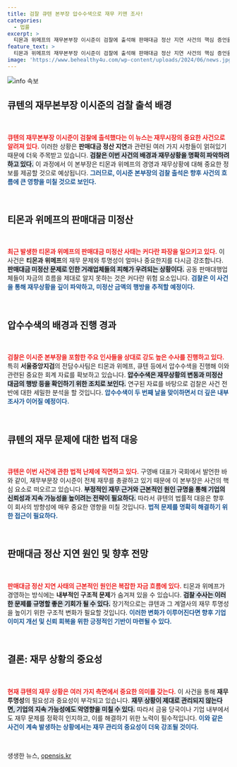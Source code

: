 ```yaml
---
title: 검찰 큐텐 본부장 압수수색으로 재무 키맨 조사!
categories:
  - 법률
excerpt: >
  티몬과 위메프의 재무본부장 이시준이 검찰에 출석해 판매대금 정산 지연 사건의 핵심 증언을 할 예정이다. 검찰은 미정산 금액과 재무 상황을 철저히 들여다보며 강도 높은 수사를 이어가고 있다. 
feature_text: >
  티몬과 위메프의 재무본부장 이시준이 검찰에 출석해 판매대금 정산 지연 사건의 핵심 증언을 할 예정이다. 검찰은 미정산 금액과 재무 상황을 철저히 들여다보며 강도 높은 수사를 이어가고 있다. 
image: 'https://www.behealthy4u.com/wp-content/uploads/2024/06/news.jpg'
---
```


<p><img src="https://www.behealthy4u.com/wp-content/uploads/2024/06/news.jpg" alt="info 속보" /></p>

<h2 data-ke-size="size26">큐텐의 재무본부장 이시준의 검찰 출석 배경</h2>

<p data-ke-size="size16">&nbsp;</p>

<p><b><span style="color: #ee2323;">큐텐의 재무본부장 이시준이 검찰에 출석했다는 이 뉴스는 재무시장의 중요한 사건으로 알려져 있다.</span></b> 이러한 상황은 <b>판매대금 정산 지연</b>과 관련된 여러 가지 사항들이 얽혀있기 때문에 더욱 주목받고 있습니다. <b><span style="background-color: #21538527;">검찰은 이번 사건의 배경과 재무상황을 명확히 파악하려 하고 있다.</span></b> 이 과정에서 이 본부장은 티몬과 위메프의 경영과 재무상황에 대해 중요한 정보를 제공할 것으로 예상됩니다. <b><span style="color: #1a5490;">그러므로, 이시준 본부장의 검찰 출석은 향후 사건의 흐름에 큰 영향을 미칠 것으로 보인다.</span></b> </p>

<p data-ke-size="size16">&nbsp;</p>

<h2 data-ke-size="size26">티몬과 위메프의 판매대금 미정산</h2>

<p data-ke-size="size16">&nbsp;</p>

<p><b><span style="color: #ee2323;">최근 발생한 티몬과 위메프의 판매대금 미정산 사태는 커다란 파장을 일으키고 있다.</span></b> 이 사건은 <b>티몬과 위메프</b>의 재무 문제와 투명성이 얼마나 중요한지를 다시금 강조합니다. <b><span style="background-color: #21538527;">판매대금 미정산 문제로 인한 거래업체들의 피해가 우려되는 상황이다.</span></b> 공동 판매대행업체들이 자금의 흐름을 제대로 알지 못하는 것은 커다란 위험 요소입니다. <b><span style="color: #1a5490;">검찰은 이 사건을 통해 재무상황을 깊이 파악하고, 미정산 금액의 행방을 추적할 예정이다.</span></b></p>

<p data-ke-size="size16">&nbsp;</p>

<h2 data-ke-size="size26">압수수색의 배경과 진행 경과</h2>

<p data-ke-size="size16">&nbsp;</p>

<p><b><span style="color: #ee2323;">검찰은 이시준 본부장을 포함한 주요 인사들을 상대로 강도 높은 수사를 진행하고 있다.</span></b> 특히 <b>서울중앙지검</b>의 전담수사팀은 티몬과 위메프, 큐텐 등에서 압수수색을 진행해 이와 관련된 중요한 회계 자료를 확보하고 있습니다. <b><span style="background-color: #21538527;">압수수색은 재무상황의 변동과 미정산 대금의 행방 등을 확인하기 위한 조치로 보인다.</span></b> 연구된 자료를 바탕으로 검찰은 사건 전반에 대한 세밀한 분석을 할 것입니다. <b><span style="color: #1a5490;">압수수색이 두 번째 날을 맞이하면서 더 깊은 내부 조사가 이어질 예정이다.</span></b></p>

<p data-ke-size="size16">&nbsp;</p>

<h2 data-ke-size="size26">큐텐의 재무 문제에 대한 법적 대응</h2>

<p data-ke-size="size16">&nbsp;</p>

<p><b><span style="color: #ee2323;">큐텐은 이번 사건에 관한 법적 난제에 직면하고 있다.</span></b> 구영배 대표가 국회에서 발언한 바와 같이, 재무부문장 이시준이 전체 재무를 총괄하고 있기 때문에 이 본부장은 사건의 핵심 요소로 떠오르고 있습니다. <b><span style="background-color: #21538527;">부정적인 재무 근거와 근본적인 원인 규명을 통해 기업의 신뢰성과 지속 가능성을 높이려는 전략이 필요하다.</span></b> 따라서 큐텐의 법률적 대응은 향후 이 회사의 방향성에 매우 중요한 영향을 미칠 것입니다. <b><span style="color: #1a5490;">법적 문제를 명확히 해결하기 위한 접근이 필요하다.</span></b></p>

<p data-ke-size="size16">&nbsp;</p>

<h2 data-ke-size="size26">판매대금 정산 지연 원인 및 향후 전망</h2>

<p data-ke-size="size16">&nbsp;</p>

<p><b><span style="color: #ee2323;">판매대금 정산 지연 사태의 근본적인 원인은 복잡한 자금 흐름에 있다.</span></b> 티몬과 위메프가 경영하는 방식에는 <b>내부적인 구조적 문제</b>가 숨겨져 있을 수 있습니다. <b><span style="background-color: #21538527;">검찰 수사는 이러한 문제를 규명할 좋은 기회가 될 수 있다.</span></b> 장기적으로는 큐텐과 그 계열사의 재무 투명성을 높이기 위한 구조적 변화가 필요할 것입니다. <b><span style="color: #1a5490;">이러한 변화가 이루어진다면 향후 기업 이미지 개선 및 신뢰 회복을 위한 긍정적인 기반이 마련될 수 있다.</span></b></p>

<p data-ke-size="size16">&nbsp;</p>

<h2 data-ke-size="size26">결론: 재무 상황의 중요성</h2>

<p data-ke-size="size16">&nbsp;</p>

<p><b><span style="color: #ee2323;">현재 큐텐의 재무 상황은 여러 가지 측면에서 중요한 의미를 갖는다.</span></b> 이 사건을 통해 <b>재무 투명성</b>의 필요성과 중요성이 부각되고 있습니다. <b><span style="background-color: #21538527;">재무 상황이 제대로 관리되지 않는다면, 기업의 지속 가능성에도 악영향을 미칠 수 있다.</span></b> 따라서 금융 당국이나 기업 내부에서도 재무 문제를 정확히 인지하고, 이를 해결하기 위한 노력이 필수적입니다. <b><span style="color: #1a5490;">이와 같은 사건이 계속 발생하는 상황에서는 재무 관리의 중요성이 더욱 강조될 것이다.</span></b></p>

<p data-ke-size="size16">&nbsp;</p>
생생한 뉴스, <a href="https://opensis.kr" rel="dofollow">opensis.kr</a>


